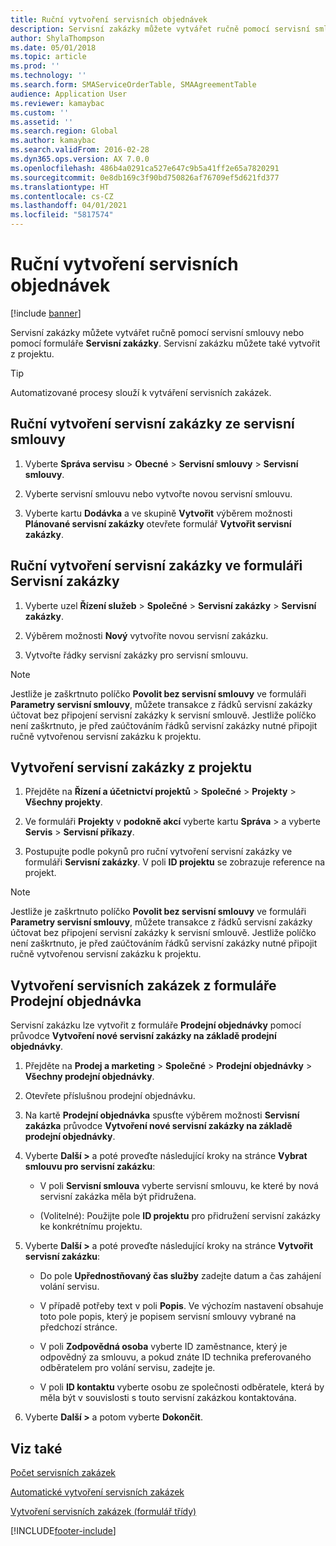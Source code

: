 ```yaml
---
title: Ruční vytvoření servisních objednávek
description: Servisní zakázky můžete vytvářet ručně pomocí servisní smlouvy nebo pomocí formuláře **Servisní zakázky**.
author: ShylaThompson
ms.date: 05/01/2018
ms.topic: article
ms.prod: ''
ms.technology: ''
ms.search.form: SMAServiceOrderTable, SMAAgreementTable
audience: Application User
ms.reviewer: kamaybac
ms.custom: ''
ms.assetid: ''
ms.search.region: Global
ms.author: kamaybac
ms.search.validFrom: 2016-02-28
ms.dyn365.ops.version: AX 7.0.0
ms.openlocfilehash: 486b4a0291ca527e647c9b5a41ff2e65a7820291
ms.sourcegitcommit: 0e8db169c3f90bd750826af76709ef5d621fd377
ms.translationtype: HT
ms.contentlocale: cs-CZ
ms.lasthandoff: 04/01/2021
ms.locfileid: "5817574"
---
```

# <a name="create-service-orders-manually"></a>Ruční vytvoření servisních objednávek    

[!include [banner](../includes/banner.md)]


Servisní zakázky můžete vytvářet ručně pomocí servisní smlouvy nebo pomocí formuláře **Servisní zakázky**. Servisní zakázku můžete také vytvořit z projektu.

> [!TIP]
> <P>Automatizované procesy slouží k vytváření servisních zakázek. 

## <a name="create-a-service-order-manually-from-a-service-agreement"></a>Ruční vytvoření servisní zakázky ze servisní smlouvy

1.  Vyberte **Správa servisu** \> **Obecné** \> **Servisní smlouvy** \> **Servisní smlouvy**.

2.  Vyberte servisní smlouvu nebo vytvořte novou servisní smlouvu.

3.  Vyberte kartu **Dodávka** a ve skupině **Vytvořit** výběrem možnosti **Plánované servisní zakázky** otevřete formulář **Vytvořit servisní zakázky**.

## <a name="create-a-service-order-manually-in-the-service-orders-form"></a>Ruční vytvoření servisní zakázky ve formuláři Servisní zakázky

1.  Vyberte uzel **Řízení služeb** \> **Společné** \> **Servisní zakázky** \> **Servisní zakázky**.

2.  Výběrem možnosti **Nový** vytvoříte novou servisní zakázku.

3.  Vytvořte řádky servisní zakázky pro servisní smlouvu.

> [!NOTE]
> <P>Jestliže je zaškrtnuto políčko <STRONG>Povolit bez servisní smlouvy</STRONG> ve formuláři <STRONG>Parametry servisní smlouvy</STRONG>, můžete transakce z řádků servisní zakázky účtovat bez připojení servisní zakázky k servisní smlouvě. Jestliže políčko není zaškrtnuto, je před zaúčtováním řádků servisní zakázky nutné připojit ručně vytvořenou servisní zakázku k projektu.</P>

## <a name="create-a-service-order-from-a-project"></a>Vytvoření servisní zakázky z projektu

1.  Přejděte na **Řízení a účetnictví projektů** \> **Společné** \> **Projekty** \> **Všechny projekty**.

2.  Ve formuláři **Projekty** v **podokně akcí** vyberte kartu **Správa** \> a vyberte **Servis** \> **Servisní příkazy**.

3.  Postupujte podle pokynů pro ruční vytvoření servisní zakázky ve formuláři **Servisní zakázky**. V poli **ID projektu** se zobrazuje reference na projekt.

> [!NOTE]
> <P>Jestliže je zaškrtnuto políčko <STRONG>Povolit bez servisní smlouvy</STRONG> ve formuláři <STRONG>Parametry servisní smlouvy</STRONG>, můžete transakce z řádků servisní zakázky účtovat bez připojení servisní zakázky k servisní smlouvě. Jestliže políčko není zaškrtnuto, je před zaúčtováním řádků servisní zakázky nutné připojit ručně vytvořenou servisní zakázku k projektu.</P>

## <a name="create-a-service-order-from-the-sales-order-form"></a>Vytvoření servisních zakázek z formuláře Prodejní objednávka

Servisní zakázku lze vytvořit z formuláře **Prodejní objednávky** pomocí průvodce **Vytvoření nové servisní zakázky na základě prodejní objednávky**.

1.  Přejděte na **Prodej a marketing** \> **Společné** \> **Prodejní objednávky** \> **Všechny prodejní objednávky**.

2.  Otevřete příslušnou prodejní objednávku.

3.  Na kartě **Prodejní objednávka** spusťte výběrem možnosti **Servisní zakázka** průvodce **Vytvoření nové servisní zakázky na základě prodejní objednávky**.

4.  Vyberte **Další \>** a poté proveďte následující kroky na stránce **Vybrat smlouvu pro servisní zakázku**:
    
      - V poli **Servisní smlouva** vyberte servisní smlouvu, ke které by nová servisní zakázka měla být přidružena.
    
      - (Volitelné): Použijte pole **ID projektu** pro přidružení servisní zakázky ke konkrétnímu projektu.

5.  Vyberte **Další \>** a poté proveďte následující kroky na stránce **Vytvořit servisní zakázku**:
    
      - Do pole **Upřednostňovaný čas služby** zadejte datum a čas zahájení volání servisu.
    
      - V případě potřeby text v poli **Popis**. Ve výchozím nastavení obsahuje toto pole popis, který je popisem servisní smlouvy vybrané na předchozí stránce.
    
      - V poli **Zodpovědná osoba** vyberte ID zaměstnance, který je odpovědný za smlouvu, a pokud znáte ID technika preferovaného odběratelem pro volání servisu, zadejte je.
    
      - V poli **ID kontaktu** vyberte osobu ze společnosti odběratele, která by měla být v souvislosti s touto servisní zakázkou kontaktována.

6.  Vyberte **Další \>** a potom vyberte **Dokončit**.


## <a name="see-also"></a>Viz také

[Počet servisních zakázek](service-orders.md)

[Automatické vytvoření servisních zakázek](create-service-orders-automatically.md)

[Vytvoření servisních zakázek (formulář třídy)](https://technet.microsoft.com/library/aa553901\(v=ax.60\)) 



[!INCLUDE[footer-include](../../includes/footer-banner.md)]
